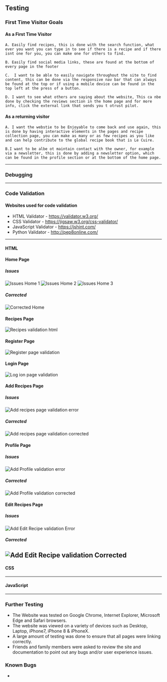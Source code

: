 ## Testing

### First Time Visitor Goals

#### As a First Time Visitor

    A. Easily find recipes, this is done with the search function, what ever you want you can type in to see if there is a recipe and if there isnt one for you, you can make one for others to find.

    B. Easily find social media links, these are found at the bottom of every page in the footer

    C.  I want to be able to easily navigate throughout the site to find content, this can be done via the responsive nav bar that can always be found at the top or if using a mobile device can be found in the top left at the press of a button.

    D. I want to see what others are saying about the website, This ca nbe done by checking the reviews section in the home page and for more info, click the external link that sends you t otrust pilot.

#### As a returning visitor

    A. I want the webstie to be Enjoyable to come back and use again, this is done by having interactive elements in the pages and recipe collection page, you can make as many or as few recipes as you like and can help contribute to the global recipe book that is Le Cuire.

    B.I want to be albe ot maintain contact with the owner, for example via a newsletter, this is done by adding a newsletter option, which can be found in the profile section or at the bottom of the home page.

------
### Debugging

------
### Code Validation

#### Websites used for code validation

* HTML Validator - https://validator.w3.org/
* CSS Validator - https://jigsaw.w3.org/css-validator/
* JavaScript Validator - https://jshint.com/
* Python Validator - http://pep8online.com/

------
#### HTML

#### Home Page
##### Issues
![Issues Home 1](assets/img/homeVal1.png)
![Issues Home 2](assets/img/homeVal2.png)
![Issues Home 3](assets/img/homeVal3.png)

##### Corrected
![Corrected Home](assets/img/homeVal1.png)

#### Recipes Page
![Recipes validation html](assets/img/recipes.png)

#### Register Page
![Register page validation](assets/img/register.png)

#### Login Page
![Log ion page validation](assets/img/login.png)

#### Add Recipes Page
##### Issues
![Add recipes page validation error](assets/img/addrecipeError.png)

##### Corrected
![Add recipes page validation corrected](assets/img/addRecipeCorrect.png)

#### Profile Page
##### Issues
![Add Profile validation error](assets/img/ProfileError.png)

##### Corrected
![Add Profile validation corrected](assets/img/Profile.png)

#### Edit Recipes Page
##### Issues
![Add Edit Recipe validation Error](assets/img/EditError.png)

##### Corrected
![Add Edit Recipe validation Corrected](assets/img/EditRecipes.png)
------
#### CSS

------
#### JavaScript

------
### Further Testing

* The Website was tested on Google Chrome, Internet Explorer, Microsoft Edge and Safari browsers.
* The website was viewed on a variety of devices such as Desktop, Laptop, iPhone7, iPhone 8 & iPhoneX.
* A large amount of testing was done to ensure that all pages were linking correctly.
* Friends and family members were asked to review the site and documentation to point out any bugs and/or user experience issues.

### Known Bugs

* 